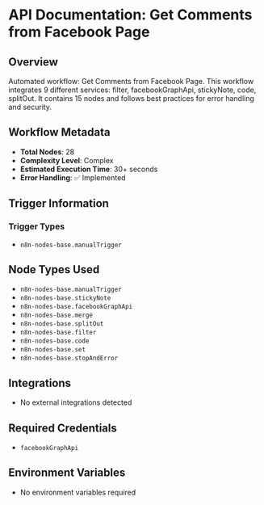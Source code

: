 # API Documentation: Get Comments from Facebook Page

## Overview
Automated workflow: Get Comments from Facebook Page. This workflow integrates 9 different services: filter, facebookGraphApi, stickyNote, code, splitOut. It contains 15 nodes and follows best practices for error handling and security.

## Workflow Metadata
- **Total Nodes**: 28
- **Complexity Level**: Complex
- **Estimated Execution Time**: 30+ seconds
- **Error Handling**: ✅ Implemented

## Trigger Information
### Trigger Types
- `n8n-nodes-base.manualTrigger`

## Node Types Used
- `n8n-nodes-base.manualTrigger`
- `n8n-nodes-base.stickyNote`
- `n8n-nodes-base.facebookGraphApi`
- `n8n-nodes-base.merge`
- `n8n-nodes-base.splitOut`
- `n8n-nodes-base.filter`
- `n8n-nodes-base.code`
- `n8n-nodes-base.set`
- `n8n-nodes-base.stopAndError`

## Integrations
- No external integrations detected

## Required Credentials
- `facebookGraphApi`

## Environment Variables
- No environment variables required

